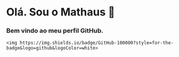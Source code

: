 # Olá. Sou o Mathaus 👋
### Bem vindo ao meu perfil GitHub.

	<img https://img.shields.io/badge/GitHub-100000?style=for-the-badge&logo=github&logoColor=white>
